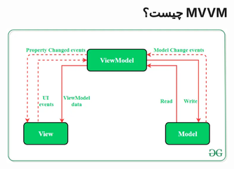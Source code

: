 <div dir="rtl">
<h1>MVVM چیست؟</h1>

<img src="images/MVVMa.webp" alt="تصویر نشان دهنده معماری mvp است">

</div> 